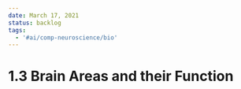 ```yaml
---
date: March 17, 2021
status: backlog
tags:
  - '#ai/comp-neuroscience/bio'
---
```


# 1.3 Brain Areas and their Function

